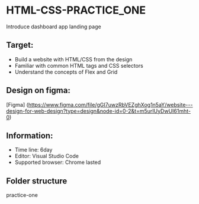 # HTML-CSS-PRACTICE_ONE #
Introduce dashboard app landing page

## Target: ##
- Build a website with HTML/CSS from the design
- Familiar with common HTML tags and CSS selectors
- Understand the concepts of Flex and Grid
## Design on figma: ##
[Figma] (https://www.figma.com/file/gGI7uwzRbVEZghXog1n5aY/website---design-for-web-design?type=design&node-id=0-2&t=m5urIUyDwUI61mht-0)
## Information: ##
- Time line: 6day
- Editor: Visual Studio Code
- Supported browser: Chrome lasted
## Folder structure ##
practice-one
